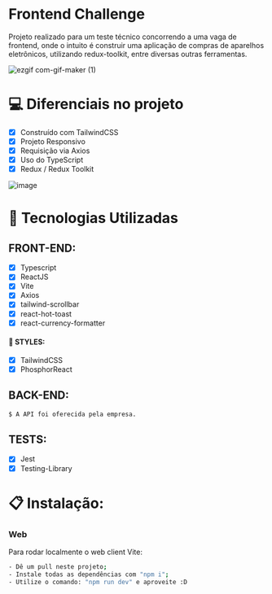 # Frontend Challenge

Projeto realizado para um teste técnico concorrendo a uma vaga de frontend, onde o intuito é construir uma aplicação de compras de aparelhos eletrônicos, utilizando redux-toolkit, entre diversas outras ferramentas.

![ezgif com-gif-maker (1)](https://user-images.githubusercontent.com/104099580/214966174-867952d0-697a-4a74-b5bc-02e1fa712d54.gif)

# 💻 Diferenciais no projeto

- [x] Construído com TailwindCSS
- [x] Projeto Responsivo
- [x] Requisição via Axios
- [x] Uso do TypeScript
- [x] Redux / Redux Toolkit

![image](https://user-images.githubusercontent.com/104099580/214965898-01c0728e-78b1-4705-b1ff-a85ae10eb7f6.png)

# 🚀 Tecnologias Utilizadas

  ## FRONT-END:
   - [x] Typescript
   - [x] ReactJS
   - [x] Vite
   - [x] Axios
   - [x] tailwind-scrollbar
   - [x] react-hot-toast
   - [x] react-currency-formatter

  #### 🎨 STYLES:
   - [x] TailwindCSS
   - [x] PhosphorReact
 
  ## BACK-END:
   ```sh
   $ A API foi oferecida pela empresa.
   ```

   ## TESTS:
   - [x] Jest
   - [x] Testing-Library

# 📋 Instalação:

### Web

Para rodar localmente o web client Vite:
```sh
- Dê um pull neste projeto;
- Instale todas as dependências com "npm i";
- Utilize o comando: "npm run dev" e aproveite :D
```